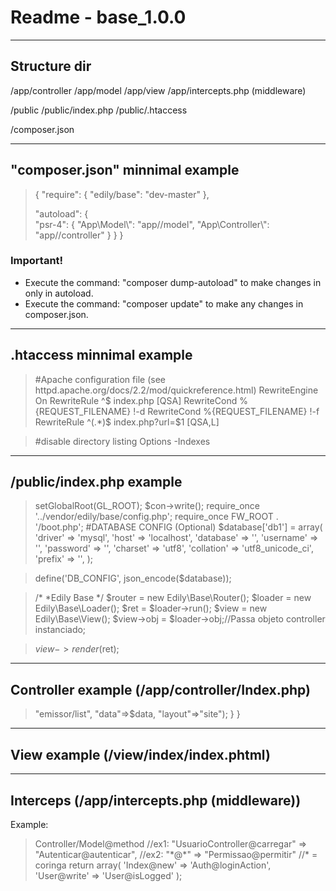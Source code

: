# Readme - base_1.0.0

--------------------------------------------------------------------------------

## Structure dir

/app/controller
/app/model
/app/view
/app/intercepts.php (middleware)

/public
/public/index.php
/public/.htaccess

/composer.json

--------------------------------------------------------------------------------

## "composer.json" minnimal example
> {
>   "require": {
>        "edily/base": "dev-master"
>    },
>    
>    "autoload": {	
>        "psr-4": {
>            "App\\Model\\": "app//model",
>            "App\\Controller\\": "app//controller"
>        }
>    }
>}


### Important! 
* Execute the command: "composer dump-autoload" to make changes in only in autoload.
* Execute the command: "composer update" to make any changes in composer.json.

--------------------------------------------------------------------------------

## .htaccess minnimal example
> #Apache configuration file (see httpd.apache.org/docs/2.2/mod/quickreference.html)
>RewriteEngine On
>RewriteRule ^$ index.php [QSA]
>RewriteCond %{REQUEST_FILENAME} !-d
>RewriteCond %{REQUEST_FILENAME} !-f
>RewriteRule ^(.*)$ index.php?url=$1 [QSA,L]

>#disable directory listing
>Options -Indexes

--------------------------------------------------------------------------------

## /public/index.php example
><?php
>session_start();
>require_once '../vendor/autoload.php';
>
>ini_set("display_erros", "on");
>ini_set("session.use_only_cookies", 'on');
>date_default_timezone_set('America/Sao_Paulo');
>define('GL_ROOT', getcwd() . '/..');
>
>$con = new Edily\Base\Config();
>$con->setGlobalRoot(GL_ROOT);
>$con->write();
>
>require_once '../vendor/edily/base/config.php';
>require_once FW_ROOT . '/boot.php';
>
> 
>#DATABASE CONFIG (Optional)
>  
>$database['db1'] = array(
>    'driver'    => 'mysql',
>    'host'      => 'localhost',
>    'database'  => '',
>    'username'  => '',
>    'password'  => '',
>    'charset'   => 'utf8',
>    'collation' => 'utf8_unicode_ci',
>    'prefix'    => '',
>);

>define('DB_CONFIG', json_encode($database));

>/*
>*Edily Base
>*/
>$router = new Edily\Base\Router();
>$loader = new Edily\Base\Loader();
>$ret = $loader->run();
>$view = new Edily\Base\View();
>$view->obj = $loader->obj;//Passa objeto controller instanciado;

>$view->render($ret);

--------------------------------------------------------------------------------

## Controller example (/app/controller/Index.php)
><?php
>namespace App\Controller;
>
>class Index extends \Edily\Base\BaseController {
>
>    public function indexAction() 
>    {
>       echo "Hello World in Controller";
>       $data['foo'] = "Hello World in View";
>       return array("view"=>"emissor/list", "data"=>$data, "layout"=>"site");
>    }
>}

-------------------------------------------------------------------------------

## View example (/view/index/index.phtml)

><?php echo $foo ?>

-------------------------------------------------------------------------------

## Interceps (/app/intercepts.php (middleware))

Example:
><?php
>//Controller@Action => Controller/Model@method
>//ex1: "UsuarioController@carregar" => "Autenticar@autenticar",
>//ex2: "*@*" => "Permissao@permitir"
> //* = coringa
>
>return array(
> 'Index@new' => 'Auth@loginAction',
> 'User@write' => 'User@isLogged'
>);

